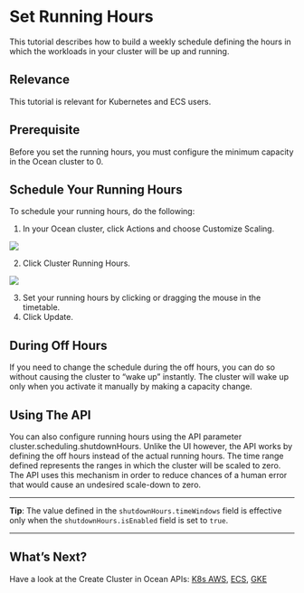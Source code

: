 # Set Running Hours

This tutorial describes how to build a weekly schedule defining the hours in which the workloads in your cluster will be up and running.

## Relevance

This tutorial is relevant for Kubernetes and ECS users.

## Prerequisite

Before you set the running hours, you must configure the minimum capacity in the Ocean cluster to 0.

## Schedule Your Running Hours

To schedule your running hours, do the following:

1. In your Ocean cluster, click Actions and choose Customize Scaling.

<img src="/ocean/_media/tutorials-set-running-hours-01.png" />

2. Click Cluster Running Hours.

<img src="/ocean/_media/tutorials-set-running-hours-02.png" />

3. Set your running hours by clicking or dragging the mouse in the timetable.
4. Click Update.

## During Off Hours

If you need to change the schedule during the off hours, you can do so without causing the cluster to “wake up” instantly. The cluster will wake up only when you activate it manually by making a capacity change.

## Using The API

You can also configure running hours using the API parameter cluster.scheduling.shutdownHours. Unlike the UI however, the API works by defining the off hours instead of the actual running hours. The time range defined represents the ranges in which the cluster will be scaled to zero. The API uses this mechanism in order to reduce chances of a human error that would cause an undesired scale-down to zero.

---

**Tip**: The value defined in the `shutdownHours.timeWindows` field is effective only when the `shutdownHours.isEnabled` field is set to `true`.

---

## What’s Next?

Have a look at the Create Cluster in Ocean APIs: [K8s AWS](https://help.spot.io/spotinst-api/ocean/ocean-cloud-api/ocean-for-aws/create-2/), [ECS](https://help.spot.io/spotinst-api/ocean/ocean-cloud-api/ocean-for-ecs/create/), [GKE](https://help.spot.io/spotinst-api/ocean/ocean-cloud-api/ocean-for-gke/create/)
